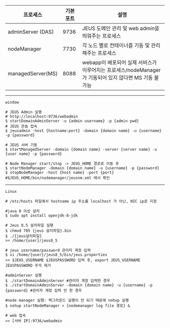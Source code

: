 | 프로세스           | 기본 포트 | 설명                                                                 |   
|-------------------|-------|--------------------------------------------------------------------|
| adminServer (DAS) | 9736  | JEUS 도메인 관리 및 web admin을 띄워주는 프로세스                                |
| nodeManager       | 7730  | 각 노드 별로 컨테이너를 기동 및 관리해주는 프로세스                                     |
| managedServer(MS) | 8088  | webapp이 배포되어 실제 서비스가 이루어지는 프로세스/nodeManager가 기동되어 있지 않다면 MS 기동 불가능 |
---

`window`
```shell
# JEUS Admin 실행
# http://localhost:9736/webadmin
$ startDomainAdminServer -u {admin username} -p {admin pwd}
# JEUS 콘솔 접속
$ jeusadmin -host {hostname:port} -domain {domain name} -u {username} -p {password}

# JEUS 서버 기동
$ startManagedServer -domain {domain name} -server {server name} -u {user name} -p {password}

# Node Manager start/stop -> JEUS_HOME 경로로 이동 후
$ startNodeManager -domain {domain name} -u {username} -p {password}
$ stopNodeManager -host {host name} -port {port} #$JEUS_HOME/bin/nodemanager/jeusnm.xml 에서 확인
```
---
`Linux`
```shell
# /etc/hosts 파일에서 hostname ip 주소를 localhost 가 아닌, NIC ip로 지정

#java 8 이상 설치
$ sudo apt install openjdk-8-jdk

# Jeus 8.5 설치파일 실행
$ chmod 705 {jeus 설치파일}.bin
$ ./{jeus설치파일}
>> /home/{user}/jeus8_5

# jeus username/password 관리자 계정 입력
$ vi /home/{user}/jeus8_5/bin/jeus.properties
>> $JEUS_USERNAME $JEUSPASSWORD 입력 후, export JEUS_USERNAME JEUSPASSWORD 주석 제거

#adminServer 실행
$ ./startDomainAdminServer #관리자 계정 입력한 경우
$ ./startDomainAdminServer -domain {domain name} -u {username} -p {password} #관리자 계정 입력 안 한 경우

#node manager 실행: 백그라운드 실행이 안 되기 때문에 nohup 실행
$ nohup startNodeManager > {nodemanager log file 경로} &

# web 접속
>> [서버 IP]:9736/webadmin
```